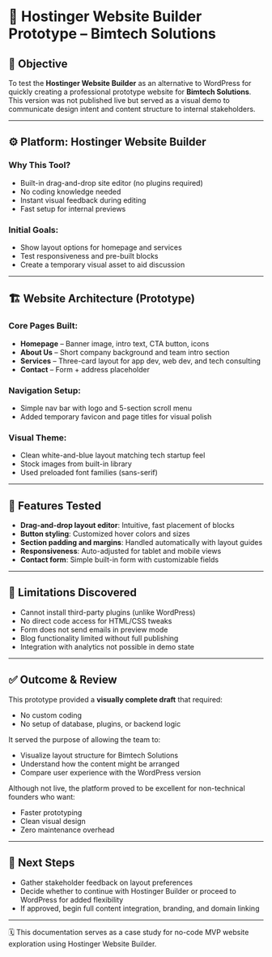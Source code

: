 # 🧪 Hostinger Website Builder Prototype – Bimtech Solutions

## 🧭 Objective

To test the **Hostinger Website Builder** as an alternative to WordPress for quickly creating a professional prototype website for **Bimtech Solutions**. This version was not published live but served as a visual demo to communicate design intent and content structure to internal stakeholders.

---

## ⚙️ Platform: Hostinger Website Builder

### Why This Tool?

* Built-in drag-and-drop site editor (no plugins required)
* No coding knowledge needed
* Instant visual feedback during editing
* Fast setup for internal previews

### Initial Goals:

* Show layout options for homepage and services
* Test responsiveness and pre-built blocks
* Create a temporary visual asset to aid discussion

---

## 🏗️ Website Architecture (Prototype)

### Core Pages Built:

* **Homepage** – Banner image, intro text, CTA button, icons
* **About Us** – Short company background and team intro section
* **Services** – Three-card layout for app dev, web dev, and tech consulting
* **Contact** – Form + address placeholder

### Navigation Setup:

* Simple nav bar with logo and 5-section scroll menu
* Added temporary favicon and page titles for visual polish

### Visual Theme:

* Clean white-and-blue layout matching tech startup feel
* Stock images from built-in library
* Used preloaded font families (sans-serif)

---

## 🔧 Features Tested

* **Drag-and-drop layout editor**: Intuitive, fast placement of blocks
* **Button styling**: Customized hover colors and sizes
* **Section padding and margins**: Handled automatically with layout guides
* **Responsiveness**: Auto-adjusted for tablet and mobile views
* **Contact form**: Simple built-in form with customizable fields

---

## 🚫 Limitations Discovered

* Cannot install third-party plugins (unlike WordPress)
* No direct code access for HTML/CSS tweaks
* Form does not send emails in preview mode
* Blog functionality limited without full publishing
* Integration with analytics not possible in demo state

---

## ✅ Outcome & Review

This prototype provided a **visually complete draft** that required:

* No custom coding
* No setup of database, plugins, or backend logic

It served the purpose of allowing the team to:

* Visualize layout structure for Bimtech Solutions
* Understand how the content might be arranged
* Compare user experience with the WordPress version

Although not live, the platform proved to be excellent for non-technical founders who want:

* Faster prototyping
* Clean visual design
* Zero maintenance overhead

---

## 📌 Next Steps

* Gather stakeholder feedback on layout preferences
* Decide whether to continue with Hostinger Builder or proceed to WordPress for added flexibility
* If approved, begin full content integration, branding, and domain linking

---

🗓️ This documentation serves as a case study for no-code MVP website exploration using Hostinger Website Builder.
